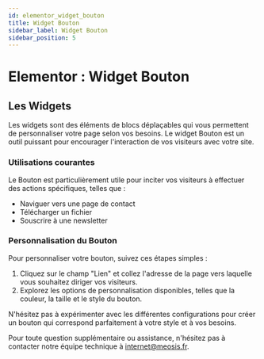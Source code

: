 ```yaml
---
id: elementor_widget_bouton
title: Widget Bouton
sidebar_label: Widget Bouton
sidebar_position: 5
---
```


# Elementor : Widget Bouton

## Les Widgets

Les widgets sont des éléments de blocs déplaçables qui vous permettent de personnaliser votre page selon vos besoins. Le widget Bouton est un outil puissant pour encourager l'interaction de vos visiteurs avec votre site.

### Utilisations courantes

Le Bouton est particulièrement utile pour inciter vos visiteurs à effectuer des actions spécifiques, telles que :

- Naviguer vers une page de contact
- Télécharger un fichier
- Souscrire à une newsletter

### Personnalisation du Bouton

Pour personnaliser votre bouton, suivez ces étapes simples :

1. Cliquez sur le champ "Lien" et collez l'adresse de la page vers laquelle vous souhaitez diriger vos visiteurs.
2. Explorez les options de personnalisation disponibles, telles que la couleur, la taille et le style du bouton.

N'hésitez pas à expérimenter avec les différentes configurations pour créer un bouton qui correspond parfaitement à votre style et à vos besoins.

Pour toute question supplémentaire ou assistance, n'hésitez pas à contacter notre équipe technique à internet@meosis.fr.
